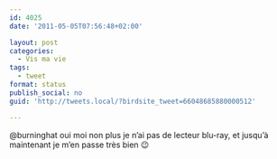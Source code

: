 ```yaml
---
id: 4025
date: '2011-05-05T07:56:48+02:00'

layout: post
categories:
  - Vis ma vie
tags:
  - tweet
format: status
publish_social: no
guid: 'http://tweets.local/?birdsite_tweet=66048685880000512'

---
```


@burninghat oui moi non plus je n’ai pas de lecteur blu-ray, et jusqu’à maintenant je m’en passe très bien 😉